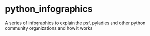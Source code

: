 # python_infographics
A series of infographics to explain the psf, pyladies and other python community organizations and how it works
